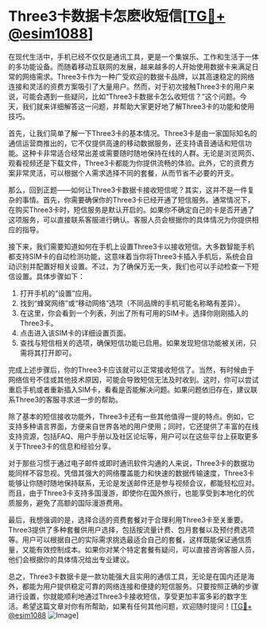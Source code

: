 # Three3卡数据卡怎麽收短信[[TG💪+ @esim1088](https://t.me/s/esim1088)]

在现代生活中，手机已经不仅仅是通讯工具，更是一个集娱乐、工作和生活于一体的多功能设备。而随着移动互联网的发展，越来越多的人开始使用数据卡来满足日常的网络需求。Three3卡作为一种广受欢迎的数据卡品牌，以其高速稳定的网络连接和灵活的资费方案吸引了大量用户。然而，对于初次接触Three3卡的用户来说，可能会遇到一些疑问，比如“Three3卡数据卡怎么收短信？”这个问题。今天，我们就来详细解答这一问题，并帮助大家更好地了解Three3卡的功能和使用技巧。

首先，让我们简单了解一下Three3卡的基本情况。Three3卡是由一家国际知名的通信运营商推出的，它不仅提供高速的移动数据服务，还支持语音通话和短信功能。这种卡非常适合经常出差或需要随时随地保持在线的人群。无论是浏览网页、观看视频还是下载文件，Three3卡都能为你提供流畅的体验。此外，它的资费方案非常灵活，可以根据个人需求选择不同的套餐，从而节省不必要的开支。

那么，回到正题——如何让Three3卡数据卡接收短信呢？其实，这并不是一件复杂的事情。首先，你需要确保你的Three3卡已经开通了短信服务。通常情况下，在购买Three3卡时，短信服务是默认开启的。如果你不确定自己的卡是否开通了这项服务，可以直接联系客服进行确认。客服人员会根据你的具体情况为你提供相应的指导。

接下来，我们需要知道如何在手机上设置Three3卡以接收短信。大多数智能手机都支持SIM卡的自动检测功能，这意味着当你将Three3卡插入手机后，系统会自动识别并配置好相关设置。不过，为了确保万无一失，我们也可以手动检查一下短信设置。具体步骤如下：

1. 打开手机的“设置”应用。
2. 找到“蜂窝网络”或“移动网络”选项（不同品牌的手机可能名称略有差异）。
3. 在这里，你会看到一个列表，列出了所有可用的SIM卡。选择你刚刚插入的Three3卡。
4. 点击进入该SIM卡的详细设置页面。
5. 查找与短信相关的选项，确保短信功能已启用。如果发现短信功能被关闭，只需将其打开即可。

完成上述步骤后，你的Three3卡应该就可以正常接收短信了。当然，有时候由于网络信号不佳或其他技术原因，可能会导致短信无法及时收到。这时，你可以尝试重启手机或者重新插入SIM卡，看看是否能解决问题。如果问题依旧存在，建议联系Three3的客服寻求进一步的帮助。

除了基本的短信接收功能外，Three3卡还有一些其他值得一提的特点。例如，它支持多种语言界面，方便来自世界各地的用户使用；同时，它还提供了丰富的在线支持资源，包括FAQ、用户手册以及社区论坛等，用户可以在这些平台上获取更多关于Three3卡的信息和经验分享。

对于那些习惯于通过电子邮件或即时通讯软件沟通的人来说，Three3卡的数据功能同样不容忽视。凭借其强大的网络覆盖能力和快速的数据传输速度，Three3卡能够让你随时随地保持联系，无论是发送邮件还是参与视频会议，都能轻松应对。而且，由于Three3卡支持多国漫游，即使你在国外旅行，也能享受到本地化的优质服务，避免了高额的国际漫游费用。

最后，我想强调的是，选择合适的资费套餐对于合理利用Three3卡至关重要。Three3提供了多种套餐供用户选择，包括按流量计费、包月套餐以及预付费选项等。用户可以根据自己的实际需求挑选最适合自己的套餐，这样既能保证通信质量，又能有效控制成本。如果你对某个特定套餐有疑问，可以直接咨询客服人员，他们会根据你的具体情况给出专业建议。

总之，Three3卡数据卡是一款功能强大且实用的通信工具，无论是在国内还是海外，都能为用户提供稳定可靠的网络连接和便捷的短信服务。只要按照正确的步骤进行设置，你就能顺利地通过Three3卡接收短信，享受更加丰富多彩的数字生活。希望这篇文章对你有所帮助，如果有任何其他问题，欢迎随时提问！[[TG💪+ @esim1088](https://t.me/s/esim1088) ![Image](https://i.postimg.cc/4NQfJmqS/Snipaste-2025-05-13-00-14-12.png)]
